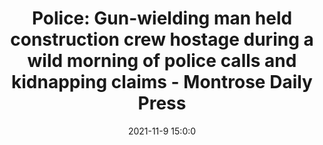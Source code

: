 ---
"title": "Police: Gun-wielding man held construction crew hostage during a wild morning of police calls and kidnapping claims - Montrose Daily Press"
"date": "2021-11-9 15:0:0"
"feed_name": "GOOGLENEWSCONSTRUCTION"
"feed_website": "https://news.google.com/search?q=construction%2Bincident&hl=en-US&gl=US&ceid=US:en"
"feed_rss": "https://news.google.com/rss/search?q=construction%2Bincident&hl=en-US&gl=US&ceid=US:en"
"link": "https://www.montrosepress.com/news/police-gun-wielding-man-held-construction-crew-hostage-during-a-wild-morning-of-police-calls/article_9e6d2e8e-40fe-11ec-9ae5-9fb79b2ac5f9.html"
"source": "{'href': 'https://www.montrosepress.com', 'title': 'Montrose Daily Press'}"
"file": "_posts/2021-1-1-d7546cc6217f44e56eb3fbaeeefcabbc643b5055.md"
"accident": "0"
"drilling": "0"
"dead": "0"
"injured": "0"
"arrested": "0"
"place": "unknown place"
"where": "unknown site"
"causes": "unknown"
"place_uri": "unknown place"
---